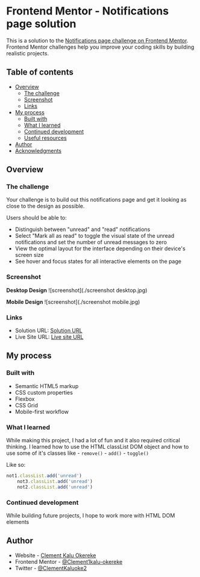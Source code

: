 # Frontend Mentor - Notifications page solution

This is a solution to the [Notifications page challenge on Frontend Mentor](https://www.frontendmentor.io/challenges/notifications-page-DqK5QAmKbC). Frontend Mentor challenges help you improve your coding skills by building realistic projects. 

## Table of contents

- [Overview](#overview)
  - [The challenge](#the-challenge)
  - [Screenshot](#screenshot)
  - [Links](#links)
- [My process](#my-process)
  - [Built with](#built-with)
  - [What I learned](#what-i-learned)
  - [Continued development](#continued-development)
  - [Useful resources](#useful-resources)
- [Author](#author)
- [Acknowledgments](#acknowledgments)


## Overview

### The challenge

Your challenge is to build out this notifications page and get it looking as close to the design as possible.


Users should be able to:

- Distinguish between "unread" and "read" notifications
- Select "Mark all as read" to toggle the visual state of the unread notifications and set the number of unread messages to zero
- View the optimal layout for the interface depending on their device's screen size
- See hover and focus states for all interactive elements on the page

### Screenshot

**Desktop Design** 
![screenshot](./screenshot desktop.jpg)

**Mobile Design**
![screenshot](./screenshot mobile.jpg)

### Links

- Solution URL: [Solution URL ](https://github.com/Clement1kalu-okereke/notification-page-main)
- Live Site URL: [Live site URL](https://animated-gecko-b71a80.netlify.app/)

## My process

### Built with

- Semantic HTML5 markup
- CSS custom properties
- Flexbox
- CSS Grid
- Mobile-first workflow


### What I learned

While making this project, I had a lot of fun and it also required critical thinking. I learned how to use the HTML classList 
DOM object and how to use some of it's classes like 
    - `remove()`
    - `add()`
    - `toggle()`

Like so: 
```js
not1.classList.add('unread')
    not3.classList.add('unread')
    not2.classList.add('unread')
```

### Continued development

While building future projects, I hope to work more with HTML DOM elements 


## Author


- Website - [Clement Kalu Okereke](https://clement-portfolio.w3spaces.com)
- Frontend Mentor - [@Clement1kalu-okereke](https://www.frontendmentor.io/profile/Clement1kalu-okereke)
- Twitter - [@ClementKaluoke2](https://www.twitter.com/ClementKaluoke2)


